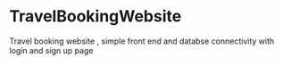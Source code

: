 # TravelBookingWebsite
Travel booking website , simple front end and databse connectivity with login and sign up page 
